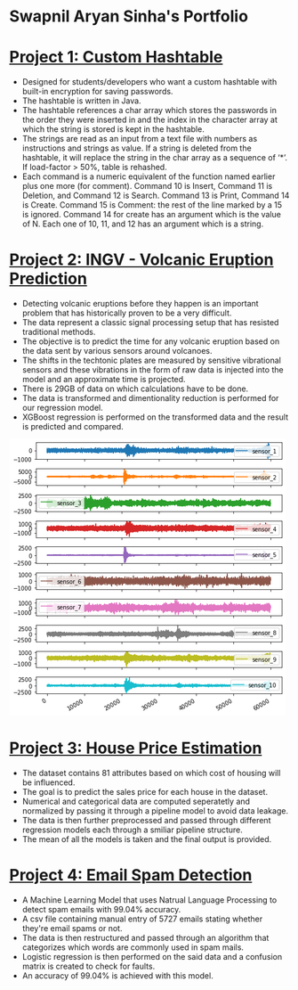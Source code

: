 # Swapnil Aryan Sinha's Portfolio

# [Project 1: Custom Hashtable](https://github.com/SwapnilAryan97/Hashing)
* Designed for students/developers who want a custom hashtable with built-in encryption for saving passwords.
* The hashtable is written in Java.
* The hashtable references a char array which stores the passwords in the order they were inserted in and the index in the character array at which the string is stored is kept in the hashtable.
* The strings are read as an input from a text file with numbers as instructions and strings as value. If a string is deleted from the hashtable, it will replace the string in the char array as a sequence of ‘*’. If load-factor  > 50%, table is rehashed.
* Each command is a numeric equivalent of the function named earlier plus one more (for comment). Command 10 is Insert, Command 11 is Deletion, and Command 12 is Search. Command 13 is Print, Command 14 is Create. Command 15 is Comment: the rest of the line marked by a 15 is ignored. Command 14 for create has an argument which is the value of N. Each one of 10, 11, and 12 has an argument which is a string.

# [Project 2: INGV - Volcanic Eruption Prediction](https://github.com/SwapnilAryan97/projects/blob/master/ingv-volcanic-eruption-prediction-using-xgboost.ipynb)
* Detecting volcanic eruptions before they happen is an important problem that has historically proven to be a very difficult.
* The data represent a classic signal processing setup that has resisted traditional methods.
* The objective is to predict the time for any volcanic eruption based on the data sent by various sensors around volcanoes.
* The shifts in the techtonic plates are measured by sensitive vibrational sensors and these vibrations in the form of raw data is injected into the model and an approximate time is projected.
* There is 29GB of data on which calculations have to be done.
* The data is transformed and dimentionality reduction is performed for our regression model.
* XGBoost regression is performed on the transformed data and the result is predicted and compared.

![image](https://github.com/SwapnilAryan97/Swapnil_Sinha_Portfolio/blob/main/images/Unknown.png)

# [Project 3: House Price Estimation](https://github.com/SwapnilAryan97/Swapnil_Sinha_Portfolio/blob/main/images/Unknown.png)
* The dataset contains 81 attributes based on which cost of housing will be influenced.
* The goal is to predict the sales price for each house in the dataset.
* Numerical and categorical data are computed seperatetly and normalized by passing it through a pipeline model to avoid data leakage.
* The data is then further preprocessed and passed through different regression models each through a smiliar pipeline structure. 
* The mean of all the models is taken and the final output is provided.

# [Project 4: Email Spam Detection](https://github.com/SwapnilAryan97/projects/blob/master/EmailSpamDetection.ipynb)
* A Machine Learning Model that uses Natrual Language Processing to detect spam emails with 99.04% accuracy.
*  A csv file containing manual entry of 5727 emails stating whether they're email spams or not.
* The data is then restructured and passed through an algorithm that categorizes which words are commonly used in spam mails.
* Logistic regression is then performed on the said data and a confusion matrix is created to check for faults.
* An accuracy of 99.04% is achieved with this model.

